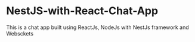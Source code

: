 # NestJS-with-React-Chat-App
This is a chat app built using ReactJs, NodeJs with NestJs framework and Websckets
